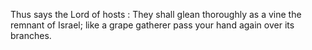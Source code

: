 Thus says the Lord of hosts : They shall glean thoroughly as a vine the remnant of Israel; like a grape gatherer pass your hand again over its branches.
